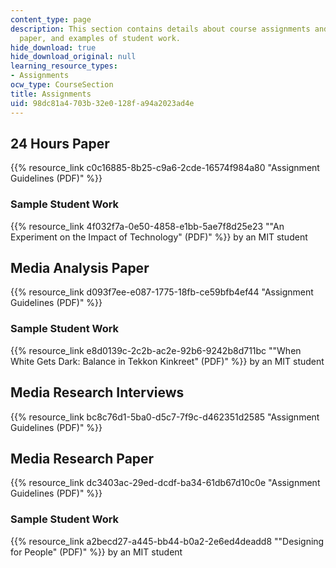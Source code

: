 ```yaml
---
content_type: page
description: This section contains details about course assignments and the research
  paper, and examples of student work.
hide_download: true
hide_download_original: null
learning_resource_types:
- Assignments
ocw_type: CourseSection
title: Assignments
uid: 98dc81a4-703b-32e0-128f-a94a2023ad4e
---
```


24 Hours Paper
--------------

{{% resource_link c0c16885-8b25-c9a6-2cde-16574f984a80 "Assignment Guidelines (PDF)" %}}

### Sample Student Work

{{% resource_link 4f032f7a-0e50-4858-e1bb-5ae7f8d25e23 "\"An Experiment on the Impact of Technology\" (PDF)" %}} by an MIT student

Media Analysis Paper
--------------------

{{% resource_link d093f7ee-e087-1775-18fb-ce59bfb4ef44 "Assignment Guidelines (PDF)" %}}

### Sample Student Work

{{% resource_link e8d0139c-2c2b-ac2e-92b6-9242b8d711bc "\"When White Gets Dark: Balance in Tekkon Kinkreet\" (PDF)" %}} by an MIT student

Media Research Interviews
-------------------------

{{% resource_link bc8c76d1-5ba0-d5c7-7f9c-d462351d2585 "Assignment Guidelines (PDF)" %}}

Media Research Paper
--------------------

{{% resource_link dc3403ac-29ed-dcdf-ba34-61db67d10c0e "Assignment Guidelines (PDF)" %}}

### Sample Student Work

{{% resource_link a2becd27-a445-bb44-b0a2-2e6ed4deadd8 "\"Designing for People\" (PDF)" %}} by an MIT student